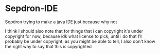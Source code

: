 # Sepdron-IDE
Sepdron trying to make a java IDE just because why not

I think I should also note that for things that i can copyright it's under copyright for now, 
because idk what license to pick, until i do that I'll probably be under copyright, 
as you might be able to tell, I also don't know the right way to say that this is copyrighted
